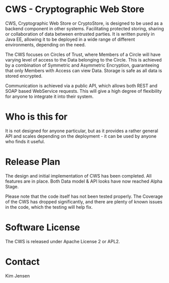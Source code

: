 # CWS - Cryptographic Web Store
CWS, Cryptographic Web Store or CryptoStore, is designed to be used as a backend
component in other systems. Facilitating protected storing, sharing or
collaboration of data between entrusted parties. It is written purely in Java EE,
allowing it to be deployed in a wide range of different environments, depending
on the need.

The CWS focuses on Circles of Trust, where Members of a Circle will have varying
level of access to the Data belonging to the Circle. This is achieved by a
combination of Symmetric and Asymmetric Encryption, guaranteeing that only
Members with Access can view Data. Storage is safe as all data is stored
encrypted.

Communication is achieved via a public API, which allows both REST and SOAP
based WebService requests. This will give a high degree of flexibility for
anyone to integrate it into their system.

# Who is this for
It is not designed for anyone particular, but as it provides a rather general
API and scales depending on the deployment - it can be used by anyone who finds
it useful. 

# Release Plan
The design and initial implementation of CWS has been completed. All features are
in place. Both Data model & API looks have now reached Alpha Stage.

Please note that the code itself has not been tested properly. The Coverage of
the CWS has dropped significantly, and there are plenty of known issues in the
code, which the testing will help fix.

# Software License
The CWS is released under Apache License 2 or APL2.

# Contact
Kim Jensen <kim at javadog.io>
